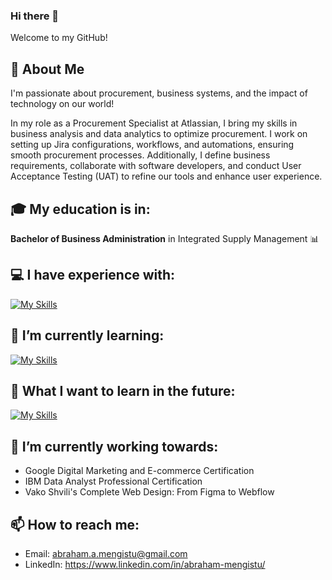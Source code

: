 ### Hi there 👋

Welcome to my GitHub!

<!--
**amengistuu/amengistuu** is a ✨ _special_ ✨ repository because its `README.md` (this file) appears on your GitHub profile.

Here are some ideas to get you started:

- 🔭 I’m currently working on ...
- 🌱 I’m currently learning ...
- 👯 I’m looking to collaborate on ...
- 🤔 I’m looking for help with ...
- 💬 Ask me about ...
- 📫 How to reach me: ...
- 😄 Pronouns: ...
- ⚡ Fun fact: ...
-->
## :man: About Me
I'm passionate about procurement, business systems, and the impact of technology on our world!

In my role as a Procurement Specialist at Atlassian, I bring my skills in business analysis and data analytics to optimize procurement. I work on setting up Jira configurations, workflows, and automations, ensuring smooth procurement processes. Additionally, I define business requirements, collaborate with software developers, and conduct User Acceptance Testing (UAT) to refine our tools and enhance user experience.

## :mortar_board: My education is in:
**Bachelor of Business Administration** in Integrated Supply Management :bar_chart:

## 💻 I have experience with:
[![My Skills](https://skills.thijs.gg/icons?i=mysql,linux,python&theme=light)](https://skills.thijs.gg)

## 🌱 I’m currently learning:
[![My Skills](https://skills.thijs.gg/icons?i=html,css,javascript,figma&theme=light)](https://skills.thijs.gg)

## 🌱 What I want to learn in the future:
[![My Skills](https://skills.thijs.gg/icons?i=react,nodejs,express,mongodb,tailwind,typescript,gcp&theme=light)](https://skills.thijs.gg)

## 🔭 I’m currently working towards:
- Google Digital Marketing and E-commerce Certification
- IBM Data Analyst Professional Certification
- Vako Shvili's Complete Web Design: From Figma to Webflow
  
## 📫 How to reach me: 
- Email: abraham.a.mengistu@gmail.com
- LinkedIn: https://www.linkedin.com/in/abraham-mengistu/
